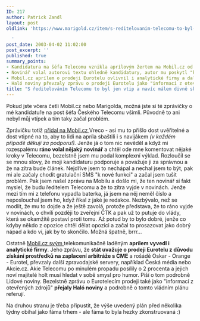 ```yaml
---
ID: 217
author: Patrick Zandl
layout: post
oldlink: 'https://www.marigold.cz/item/s-reditelovanim-telecomu-to-byl-jen-vtip-a-navic-malem-divne-skoncil

  '
post_date: 2003-04-02 11:02:00
post_excerpt: ''
published: true
summary_points:
- Kandidatura na šéfa Telecomu vznikla aprílovým žertem na Mobil.cz od Vreca.
- Novinář volal autorovi textu ohledně kandidatury, autor mu poskytl "komplexní výklad".
- Mobil.cz aprílem o prodeji Eurotelu ovlivnil i analytické firmy a další servery.
- Haló noviny převzaly zprávu o prodeji Eurotelu jako "informaci z otevřených zdrojů".
title: "S ředitelováním Telecomu to byl jen vtip a navíc málem divně skončil…"
---
```


<p>
Pokud jste včera četli Mobil.cz nebo Marigolda, možná jste si té zprávičky o mé kandidatuře na post šéfa Českého Telecomu všimli. Původně to ani nebyl můj vtípek a tím taky začal problém. </p>

<p>
Zprávičku totiž <A href="http://www.mobil.cz/zprava.html?zprava=22035" target=_blank>přidal na Mobil.cz </A>Vreco - asi mu to přišlo dost uvěřitelné a dost vtipné na to, aby to lidi na apríla sbaštili i s navijákem <EM>(v každém případě děkuji za podporu!).</EM> Jenže já o tom nic nevěděl a když mi rozespalému <STRONG>ráno volal nějaký novinář</STRONG> a chtěl ode mne komentovat nějaké kroky v Telecomu, bezelstně jsem mu podal komplexní výklad. Rozloučil se se mnou slovy, že moji kandidaturu podporuje a považuje ji za správnou a že na zítra bude článek. Nejdříve jsem to nechápal a nechal jsem to být, pak mi ale začaly chodit gratulační SMS "k nové funkci" a začal jsem tušit problém. Pak jsem našel zprávu na Mobilu a došlo mi, že ten novinář si fakt myslel, že budu ředitelem Telecomu a že to zítra vyjde v novinách. Jenže mezi tím mi z telefonu vypadla baterka, já jsem na něj neměl číslo a neposlouchal jsem ho, když říkal z jaké je redakce. Nezbývalo, než se modlit, že mu to dojde a že ještě zavolá, protože představa, že to ráno vyjde v novinách, o chvíli později to zveřejní ČTK a pak už to putuje do vlády, která se okamžitě postaví proti tomu. Až potud by to bylo dobré, jenže co kdyby někdo z opozice chtěl dělat opozici a začal to prosazovat jako dobrý nápad a kdo ví, jak by to skončilo. Možná špatně, brrr... </p>

<p>
Ostatně <A href="http://www.mobil.cz/diskuse/gsmhumor/eurotel-nova-april030401.html" target=_blank>Mobil.cz svým </A>telekomunikačně laděným <B>aprílem vyvedl i analytické firmy</B>. Jeho zprávu, že <B>stát uvažuje o prodeji Eurotelu z důvodu získání prostředků na zaplacení arbitráže s CME</B> a rošádě Oskar - Orange - Eurotel, převzaly další zpravodajské servery, například Česká média nebo Akcie.cz. Akie Telecomu po minulém propadu posílily o 2 procenta a jejich noví majitelé holt musí hledat v sobě smysl pro humor. Píší o tom podrobně Lidové noviny. Bezelstně zprávu o Eurotelecím prodeji také jako "informací z otevřených zdrojů" <STRONG>přejaly Haló noviny</STRONG> a podrobně o tomto vládním plánu referují. </p>

<p>
Na druhou stranu je třeba připustit, že výše uvedený plán před několika týdny obíhal jako fáma trhem - ale fáma to byla hezky zkonstruovaná :)</p>